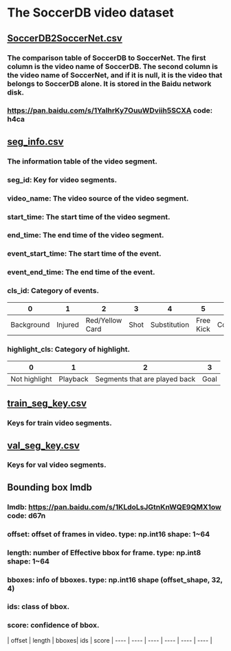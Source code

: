 # The SoccerDB video dataset
## [SoccerDB2SoccerNet.csv](https://github.com/newsdata/SoccerDB/blob/master/dataset/video_dataset/SoccerDB2SoccerNet.csv)
### The comparison table of SoccerDB to SoccerNet. The first column is the video name of SoccerDB. The second column is the video name of SoccerNet, and if it is null, it is the video that belongs to SoccerDB alone. It is stored in the Baidu network disk.
### https://pan.baidu.com/s/1YaIhrKy7OuuWDviih5SCXA code: h4ca
## [seg_info.csv](https://github.com/newsdata/SoccerDB/blob/master/dataset/video_dataset/seg_info.csv)
### The information table of the video segment.
### seg_id: Key for video segments.
### video_name: The video source of the video segment.
### start_time: The start time of the video segment.
### end_time: The end time of the video segment.
### event_start_time: The start time of the event.
### event_end_time: The end time of the event.
### cls_id: Category of events.

 0 | 1 | 2 | 3 | 4 | 5 | 6 | 7 | 8 | 9 | 10 |
 ---- | ---- | ---- | ---- | ---- | ---- | ---- | ---- | ---- | ---- | ---- |
 Background | Injured | Red/Yellow Card | Shot | Substitution | Free Kick | Corner | Saves | Penalty Kick | Foul | Goal |
### highlight_cls: Category of highlight.
 0 | 1 | 2 | 3 |
 ---- | ---- | ---- | ---- |
 Not highlight | Playback | Segments that are played back | Goal |

## [train_seg_key.csv](https://github.com/newsdata/SoccerDB/blob/master/dataset/video_dataset/train_seg_key.csv)
### Keys for train video segments.
## [val_seg_key.csv](https://github.com/newsdata/SoccerDB/blob/master/dataset/video_dataset/val_seg_key.csv)
### Keys for val video segments.
## Bounding box lmdb
### lmdb: https://pan.baidu.com/s/1KLdoLsJGtnKnWQE9QMX1ow code: d67n
### offset: offset of frames in video. type: np.int16 shape: 1~64
### length: number of Effective bbox for frame. type: np.int8 shape: 1~64
### bboxes: info of bboxes. type: np.int16 shape (offset_shape, 32, 4)
### ids: class of bbox.
### score: confidence of bbox.

  | offset | length | bboxes| ids | score |
 ---- | ---- | ---- | ---- | ---- | ---- |
